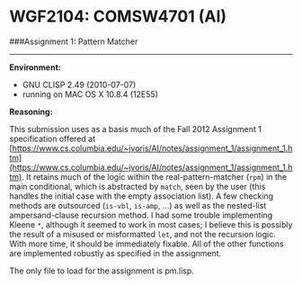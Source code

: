 WGF2104: COMSW4701 (AI)
=======================
###Assignment 1: Pattern Matcher

---

**Environment:**

- GNU CLISP 2.49 (2010-07-07)
- running on MAC OS X 10.8.4 (12E55)

**Reasoning:**

This submission uses as a basis much of the Fall 2012 Assignment 1 specification offered at [https://www.cs.columbia.edu/~jvoris/AI/notes/assignment_1/assignment_1.htm](https://www.cs.columbia.edu/~jvoris/AI/notes/assignment_1/assignment_1.htm).
It retains much of the logic within the real-pattern-matcher (`rpm`) in the main conditional, which is abstracted by `match`, seen by the user (this handles the initial case with the empty association list).
A few checking methods are outsourced (`is-vbl`, `is-amp`, …) as well as the nested-list ampersand-clause recursion method.
I had some trouble implementing Kleene `*`, although it seemed to work in most cases; I believe this is possibly the result of a misused or misformatted `let`, and not the recursion logic. With more time, it should be immediately fixable.
All of the other functions are implemented robustly as specified in the assignment.

The only file to load for the assignment is pm.lisp.

